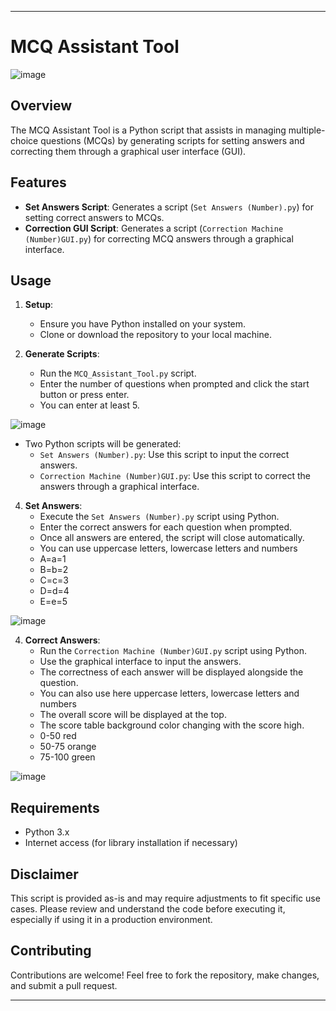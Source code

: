 
---

# MCQ Assistant Tool
![image](https://github.com/MY-EG/MCQ_Assistant_Tool/assets/158834031/d158b764-1de7-4cc2-bfe1-6b5170e7bbdf)




## Overview
The MCQ Assistant Tool is a Python script that assists in managing multiple-choice questions (MCQs) by generating scripts for setting answers and correcting them through a graphical user interface (GUI).

## Features
- **Set Answers Script**: Generates a script (`Set Answers (Number).py`) for setting correct answers to MCQs.
- **Correction GUI Script**: Generates a script (`Correction Machine (Number)GUI.py`) for correcting MCQ answers through a graphical interface.

## Usage
1. **Setup**:
   - Ensure you have Python installed on your system.
   - Clone or download the repository to your local machine.

2. **Generate Scripts**:
   - Run the `MCQ_Assistant_Tool.py` script.
   - Enter the number of questions when prompted and click the start button or press enter.
   - You can enter at least 5.

![image](https://github.com/MY-EG/MCQ_Assistant_Tool/assets/158834031/95fa36bf-d4e1-4746-a28f-001274dcb399)

   - Two Python scripts will be generated:
     - `Set Answers (Number).py`: Use this script to input the correct answers.
     - `Correction Machine (Number)GUI.py`: Use this script to correct the answers through a graphical interface.

4. **Set Answers**:
   - Execute the `Set Answers (Number).py` script using Python.
   - Enter the correct answers for each question when prompted.
   - Once all answers are entered, the script will close automatically.
   - You can use uppercase letters, lowercase letters and numbers
   - A=a=1
   - B=b=2
   - C=c=3
   - D=d=4
   - E=e=5

![image](https://github.com/MY-EG/MCQ_Assistant_Tool/assets/158834031/04a4477b-744a-4e9b-947e-54992141dab4)

4. **Correct Answers**:
   - Run the `Correction Machine (Number)GUI.py` script using Python.
   - Use the graphical interface to input the answers.
   - The correctness of each answer will be displayed alongside the question.
   - You can also use here uppercase letters, lowercase letters and numbers
   - The overall score will be displayed at the top.
   - The score table background color changing with the score high.
   - 0-50 red
   - 50-75 orange
   - 75-100 green


![image](https://github.com/MY-EG/MCQ_Assistant_Tool/assets/158834031/ba261c65-ec60-4feb-ab83-6cfdfc8c10ea)



## Requirements
- Python 3.x
- Internet access (for library installation if necessary)

## Disclaimer
This script is provided as-is and may require adjustments to fit specific use cases. Please review and understand the code before executing it, especially if using it in a production environment.

## Contributing
Contributions are welcome! Feel free to fork the repository, make changes, and submit a pull request.


---
